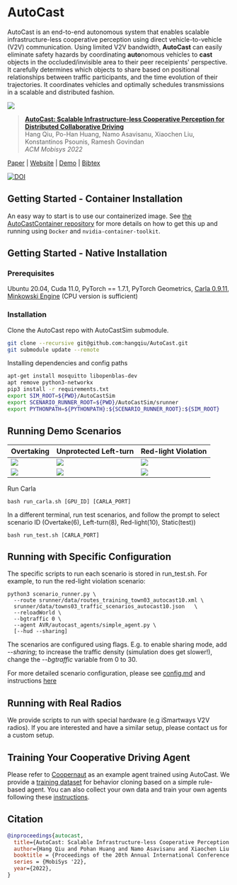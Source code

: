 # AutoCast


AutoCast is an end-to-end autonomous system that enables scalable 
infrastructure-less cooperative
perception using direct vehicle-to-vehicle (V2V) communication. 
Using limited V2V bandwidth, **AutoCast** can easily eliminate safety hazards 
by coordinating **auto**nomous vehicles 
to **cast** objects in the occluded/invisible area to their peer receipients' perspective.
It carefully determines which 
objects to share based on positional relationships between traffic participants, 
and the time evolution of their trajectories. It coordinates vehicles and
optimally schedules transmissions in a scalable and distributed fashion. 

![](docs/intro.png)

> [**AutoCast: Scalable Infrastructure-less Cooperative Perception for Distributed Collaborative Driving**](https://hangqiu.github.io/AutoCast/)    
> Hang Qiu, Po-Han Huang, Namo Asavisanu, Xiaochen Liu, Konstantinos Psounis, Ramesh Govindan\
> _ACM Mobisys 2022_

[Paper](https://arxiv.org/abs/2112.14947) | [Website](https://hangqiu.github.io/AutoCast/) | [Demo](https://youtu.be/uBmdCRmZNIo) | [Bibtex](#Citation) 

[![DOI](https://zenodo.org/badge/DOI/10.5281/zenodo.6502335.svg)](https://doi.org/10.5281/zenodo.6502335)

## Getting Started - Container Installation
An easy way to start is to use our containerized image. See [the AutoCastContainer repository](https://github.com/enp6s0/AutoCastContainer) for more details on how to get this up and running using `Docker` and `nvidia-container-toolkit`.

## Getting Started - Native Installation

### Prerequisites
Ubuntu 20.04, Cuda 11.0, PyTorch == 1.7.1, PyTorch Geometrics, [Carla 0.9.11](https://carla.readthedocs.io/en/0.9.11/start_quickstart/),
[Minkowski Engine](https://github.com/NVIDIA/MinkowskiEngine) (CPU version is sufficient)

### Installation
Clone the AutoCast repo with AutoCastSim submodule.

```bash
git clone --recursive git@github.com:hangqiu/AutoCast.git
git submodule update --remote
```

Installing dependencies and config paths
```bash
apt-get install mosquitto libopenblas-dev
apt remove python3-networkx
pip3 install -r requirements.txt
export SIM_ROOT=${PWD}/AutoCastSim
export SCENARIO_RUNNER_ROOT=${PWD}/AutoCastSim/srunner
export PYTHONPATH=${PYTHONPATH}:${SCENARIO_RUNNER_ROOT}:${SIM_ROOT}
```

## Running Demo Scenarios

Overtaking|Unprotected Left-turn|Red-light Violation|
---|---|---
![](docs/pics/Scen6_Share_bev.gif) | ![](docs/pics/Scen8_Share_bev.gif) | ![](docs/pics/Scen10_Share_bev.gif) 
![](docs/pics/Scen6_Share_lidar.gif) | ![](docs/pics/Scen8_Share_lidar.gif)| ![](docs/pics/Scen10_Share_lidar.gif)

Run Carla
```shell
bash run_carla.sh [GPU_ID] [CARLA_PORT]
```

In a different terminal, run test scenarios, and follow the prompt to select scenario ID (Overtake(6), Left-turn(8), Red-light(10), Static(test))
```shell
bash run_test.sh [CARLA_PORT]
```


## Running with Specific Configuration
The specific scripts to run each scenario is stored in run_test.sh. For example, to run the red-light violation scenario:
```shell
python3 scenario_runner.py \
  --route srunner/data/routes_training_town03_autocast10.xml \
  srunner/data/towns03_traffic_scenarios_autocast10.json   \
  --reloadWorld \
  --bgtraffic 0 \
  --agent AVR/autocast_agents/simple_agent.py \
  [--hud --sharing]
```
The scenarios are configured using flags. E.g. to enable sharing mode, add *--sharing*; to increase the traffic density (simulation does get slower!), 
change the *--bgtraffic* variable from 0 to 30.

For more detailed scenario configuration, please see [config.md](docs/Config.md) and instructions [here](https://github.com/hangqiu/AutoCastSim#running-demo-scenarios)

## Running with Real Radios
We provide scripts to run with special hardware (e.g iSmartways V2V radios). If you are interested and have a similar setup, please contact us for a custom setup. 

## Training Your Cooperative Driving Agent
Please refer to [Coopernaut](https://github.com/UT-Austin-RPL/Coopernaut) as an example agent trained using AutoCast.
We provide a [training dataset](https://utexas.box.com/v/coopernaut-dataset) for behavior cloning based on a simple rule-based agent. 
You can also collect your own data and train your own agents following these [instructions](https://github.com/UT-Austin-RPL/Coopernaut).



## Citation

```bibtex
@inproceedings{autocast,
  title={AutoCast: Scalable Infrastructure-less Cooperative Perception for Distributed Collaborative Driving},
  author={Hang Qiu and Pohan Huang and Namo Asavisanu and Xiaochen Liu and Konstantinos Psounis and Ramesh Govindan},
  booktitle = {Proceedings of the 20th Annual International Conference on Mobile Systems, Applications, and Services},
  series = {MobiSys '22},
  year={2022},
}

```
